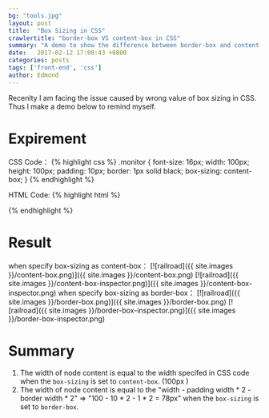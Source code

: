 ```yaml
---
bg: "tools.jpg"
layout: post
title:  "Box Sizing in CSS"
crawlertitle: "border-box VS content-box in CSS"
summary: "A demo to show the difference between border-box and content-box in CSS."
date:   2017-02-12 17:00:43 +0800
categories: posts
tags: ['front-end', 'css']
author: Edmond
---
```

Recenlty I am facing the issue caused by wrong value of box sizing in CSS.
Thus I make a demo below to remind myself.

Expirement
===
CSS Code：
{% highlight css %}
.monitor {
    font-size: 16px;
    width: 100px;
    height: 100px;
    padding: 10px;
    border: 1px solid black;
    box-sizing: content-box;
}
{% endhighlight %}

HTML Code:
{% highlight html %}
<div id="hp" class="monitor"></div>
{% endhighlight %}

Result
===

when specify box-sizing as content-box：
[![railroad]({{ site.images }}/content-box.png)]({{ site.images }}/content-box.png)
[![railroad]({{ site.images }}/content-box-inspector.png)]({{ site.images }}/content-box-inspector.png)
when specify box-sizing as border-box：
[![railroad]({{ site.images }}/border-box.png)]({{ site.images }}/border-box.png)
[![railroad]({{ site.images }}/border-box-inspector.png)]({{ site.images }}/border-box-inspector.png)

Summary
===

1. The width of node content is equal to the width specifed in CSS code when the `box-sizing` is set to `content-box`. (100px )
2. The width of node content is equal to the
    "width - padding width * 2 - border width * 2" => "100 - 10 * 2 - 1 * 2 = 78px" when the `box-sizing` is set to `border-box`.
